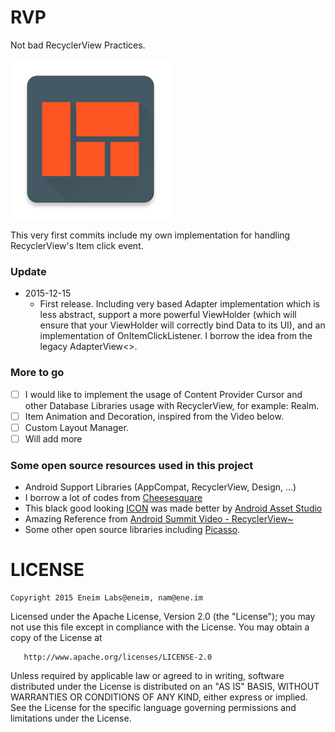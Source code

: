 # RVP
Not bad RecyclerView Practices.

<img src="https://raw.githubusercontent.com/eneim/RVP/master/art/web_hi_res_512.png" width="256">

This very first commits include my own implementation for handling RecyclerView's Item click event.

### Update

- 2015-12-15
  - First release. Including very based Adapter implementation which is less abstract, support a more powerful ViewHolder (which will ensure that your ViewHolder will correctly bind Data to its UI), and an implementation of OnItemClickListener. I borrow the idea from the legacy AdapterView<>.

### More to go

- [ ] I would like to implement the usage of Content Provider Cursor and other Database Libraries usage with RecyclerView, for example: Realm.
- [ ] Item Animation and Decoration, inspired from the Video below.
- [ ] Custom Layout Manager.
- [ ] Will add more

### Some open source resources used in this project

- Android Support Libraries (AppCompat, RecyclerView, Design, ...)
- I borrow a lot of codes from [Cheesesquare](https://github.com/chrisbanes/cheesesquare)
- This black good looking [ICON](https://www.iconfinder.com/icons/326723/quilt_view_icon#size=128) was made better by [Android Asset Studio](http://romannurik.github.io/AndroidAssetStudio/)
- Amazing Reference from [Android Summit Video - RecyclerView~](https://youtu.be/imsr8NrIAMs)
- Some other open source libraries including [Picasso](https://github.com/square/picasso).

# LICENSE

    Copyright 2015 Eneim Labs@eneim, nam@ene.im

   Licensed under the Apache License, Version 2.0 (the "License");
   you may not use this file except in compliance with the License.
   You may obtain a copy of the License at

       http://www.apache.org/licenses/LICENSE-2.0

   Unless required by applicable law or agreed to in writing, software
   distributed under the License is distributed on an "AS IS" BASIS,
   WITHOUT WARRANTIES OR CONDITIONS OF ANY KIND, either express or implied.
   See the License for the specific language governing permissions and
   limitations under the License.
